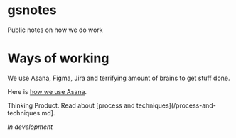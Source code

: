 # gsnotes
Public notes on how we do work

# Ways of working
We use Asana, Figma, Jira and terrifying amount of brains to get stuff done.

Here is [how we use Asana](/how-to-asana.md).

Thinking Product. Read about [process and techniques](/process-and-techniques.md].

*In development*

